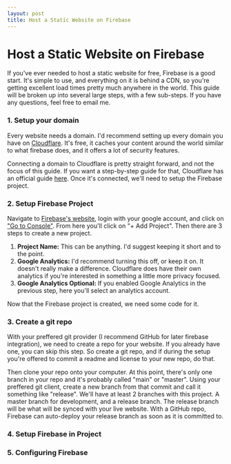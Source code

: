 ```yaml
---
layout: post
title: Host a Static Website on Firebase
---
```


# Host a Static Website on Firebase

If you've ever needed to host a static website for free, Firebase is a good start. 
It's simple to use, and everything on it is behind a CDN, so you're getting excellent load times pretty much anywhere in the world. This guide will be broken up into several large steps, with a few sub-steps. If you have any questions, feel free to email me.

### 1. Setup your domain

Every website needs a domain. I'd recommend setting up every domain you have on [Cloudflare](https://www.cloudflare.com). It's free, it caches your content around the world similar to what firebase does, and it offers a lot of security features. 

Connecting a domain to Cloudflare is pretty straight forward, and not the focus of this guide. If you want a step-by-step guide for that, Cloudflare has an official guide [here](https://support.cloudflare.com/hc/en-us/articles/201720164-Creating-a-Cloudflare-account-and-adding-a-website). Once it's connected, we'll need to setup the Firebase project.

### 2. Setup Firebase Project

Navigate to [Firebase's website](https://firebase.google.com), login with your google account, and click on ["Go to Console"](https://console.firebase.google.com/). From here you'll click on "+ Add Project". Then there are 3 steps to create a new project.

1. **Project Name:** This can be anything. I'd suggest keeping it short and to the point.
2. **Google Analytics:** I'd recommend turning this off, or keep it on. It doesn't really make a difference. Cloudflare does have their own analytics if you're interested in something a little more privacy focused. 
3. **Google Analytics Optional:** If you enabled Google Analytics in the previous step, here you'll select an analytics account. 

Now that the Firebase project is created, we need some code for it. 

### 3. Create a git repo

With your preffered git provider (I recommend GitHub for later firebase integration), we need to create a repo for your website. If you already have one, you can skip this step. So create a git repo, and if during the setup you're offered to commit a readme and license to your new repo, do that. 

Then clone your repo onto your computer. At this point, there's only one branch in your repo and it's probably called "main" or "master". Using your preffered git client, create a new branch from that commit and call it something like "release". We'll have at least 2 branches with this project. A master branch for development, and a release branch. The release branch will be what will be synced with your live website. With a GitHub repo, Firebase can auto-deploy your release branch as soon as it is committed to. 

### 4. Setup Firebase in Project

### 5. Configuring Firebase




